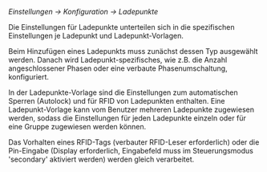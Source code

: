 _Einstellungen -> Konfiguration -> Ladepunkte_

Die Einstellungen für Ladepunkte unterteilen sich in die spezifischen Einstellungen je Ladepunkt und Ladepunkt-Vorlagen.

Beim Hinzufügen eines Ladepunkts muss zunächst dessen Typ ausgewählt werden. Danach wird Ladepunkt-spezifisches, wie z.B. die Anzahl angeschlossener Phasen oder eine verbaute Phasenumschaltung, konfiguriert.

In der Ladepunkte-Vorlage sind die Einstellungen zum automatischen Sperren (Autolock) und für RFID von Ladepunkten enthalten. Eine Ladepunkt-Vorlage kann vom Benutzer mehreren Ladepunkte zugewiesen werden, sodass die Einstellungen für jeden Ladepunkte einzeln oder für eine Gruppe zugewiesen werden können.

Das Vorhalten eines RFID-Tags (verbauter RFID-Leser erforderlich) oder die Pin-Eingabe (Display erforderlich, Eingabefeld muss im Steuerungsmodus 'secondary' aktiviert werden) werden gleich verarbeitet.

